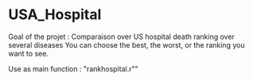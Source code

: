 # USA_Hospital

Goal of the projet : Comparaison over US hospital death ranking over several diseases
You can choose the best, the worst, or the ranking you want to see.

Use as main function : "rankhospital.r""
